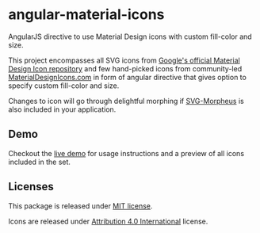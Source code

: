 angular-material-icons
======================

AngularJS directive to use Material Design icons with custom fill-color and size.

This project encompasses all SVG icons from [Google's official Material Design Icon repository](https://github.com/google/material-design-icons) and few hand-picked icons from community-led [MaterialDesignIcons.com](http://materialdesignicons.com/) in form of angular directive that gives option to specify custom fill-color and size.

Changes to icon will go through delightful morphing if [SVG-Morpheus](https://github.com/alexk111/SVG-Morpheus) is also included in your application.

## Demo

Checkout the [live demo](https://klarsys.github.io/angular-material-icons/) for usage instructions and a preview of all icons included in the set.

## Licenses

This package is released under [MIT license](https://raw.githubusercontent.com/klarsys/angular-material-icons/master/LICENSE).

Icons are released under [Attribution 4.0 International](http://creativecommons.org/licenses/by/4.0/) license.